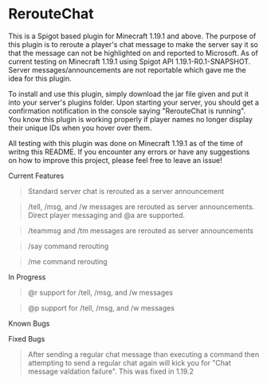 # RerouteChat
This is a Spigot based plugin for Minecraft 1.19.1 and above. The purpose of this plugin is to reroute a player's chat message to make the server say it so that the message can not be highlighted on and reported to Microsoft. As of current testing on Minecraft 1.19.1 using Spigot API 1.19.1-R0.1-SNAPSHOT. Server messages/announcements are not reportable which gave me the idea for this plugin.

To install and use this plugin, simply download the jar file given and put it into your server's plugins folder. Upon starting your server, you should get a confirmation notification in the console saying "RerouteChat is running". You know this plugin is working properly if player names no longer display their unique IDs when you hover over them.

All testing with this plugin was done on Minecraft 1.19.1 as of the time of writng this README.
If you encounter any errors or have any suggestions on how to improve this project, please feel free to leave an issue!

Current Features
> Standard server chat is rerouted as a server announcement

> /tell, /msg, and /w messages are rerouted as server announcements. Direct player messaging and @a are supported.

> /teammsg and /tm messages are rerouted as server announcements

> /say command rerouting

> /me command rerouting

In Progress
> @r support for /tell, /msg, and /w messages

> @p support for /tell, /msg, and /w messages

Known Bugs

Fixed Bugs
> After sending a regular chat message than executing a command then attempting to send a regular chat again will kick you for "Chat message valdation failure". This was fixed in 1.19.2
